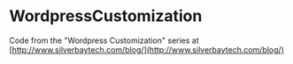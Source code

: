 # WordpressCustomization

Code from the "Wordpress Customization" series at [http://www.silverbaytech.com/blog/](http://www.silverbaytech.com/blog/)

